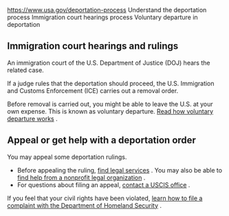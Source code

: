 

https://www.usa.gov/deportation-process
Understand the deportation process
Immigration court hearings process
Voluntary departure in deportation

Immigration court hearings and rulings
--------------------------------------

An immigration court of the U.S. Department of Justice (DOJ) hears the related case.

If a judge rules that the deportation should proceed, the U.S. Immigration and Customs Enforcement (ICE) carries out a removal order.

Before removal is carried out, you might be able to leave the U.S. at your own expense. This is known as voluntary departure.
[Read how voluntary departure works](https://www.justice.gov/sites/default/files/eoir/legacy/2013/01/22/Voluntary%20Departure%20-%20English%20%2813%29.pdf)
.

Appeal or get help with a deportation order
-------------------------------------------

You may appeal some deportation rulings.

* Before appealing the ruling,
  [find legal services](https://www.uscis.gov/scams-fraud-and-misconduct/avoid-scams/find-legal-services)
  . You may also be able to
  [find help from a nonprofit legal organization](https://www.justice.gov/eoir/list-pro-bono-legal-service-providers)
  .
* For questions about filing an appeal,
  [contact a USCIS office](https://www.uscis.gov/about-us/find-a-uscis-office)
  .

If you feel that your civil rights have been violated,
[learn how to file a complaint with the Department of Homeland Security](https://www.dhs.gov/file-a-civil-rights-complaint)
.
